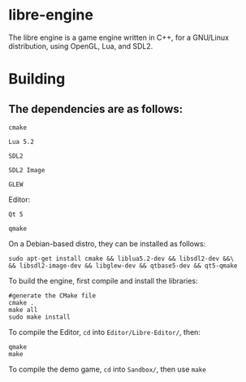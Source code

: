 # libre-engine
The libre engine is a game engine written in C++, 
for a GNU/Linux distribution, using OpenGL, Lua, and SDL2.

# Building

## The dependencies are as follows:

`cmake`

`Lua 5.2`

`SDL2`

`SDL2 Image`

`GLEW`

Editor:

`Qt 5`

`qmake`

On a Debian-based distro, they can be installed as follows:

    sudo apt-get install cmake && liblua5.2-dev && libsdl2-dev &&\
    && libsdl2-image-dev && libglew-dev && qtbase5-dev && qt5-qmake

To build the engine, first compile and install the libraries:

    #generate the CMake file
    cmake .
    make all
    sudo make install

To compile the Editor, `cd` into `Editor/Libre-Editor/`, then:

    qmake
    make

To compile the demo game, `cd` into `Sandbox/`, then use `make`
